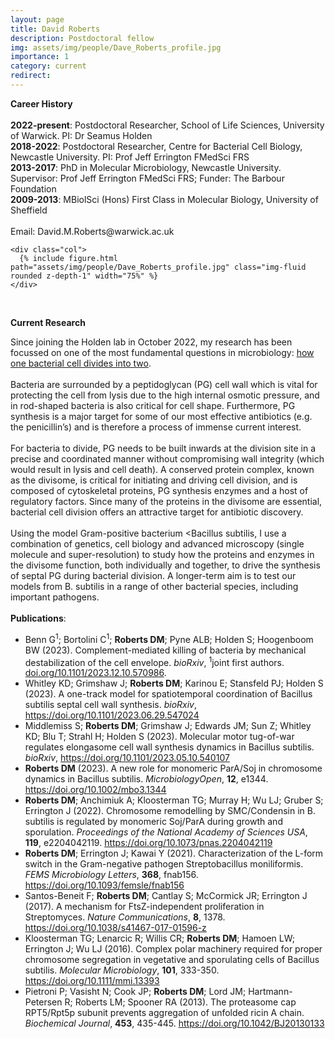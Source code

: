 ```yaml
---
layout: page
title: David Roberts
description: Postdoctoral fellow
img: assets/img/people/Dave_Roberts_profile.jpg
importance: 1
category: current
redirect: 
---
```


<div class="container">
  <div class="row">
    <div class="col">
      <b>Career History</b>
      <br>
      <br>		
      <b>2022-present</b>: Postdoctoral Researcher, School of Life Sciences, University of Warwick. 
      PI: Dr Seamus Holden
      <br>
      <b>2018-2022</b>: Postdoctoral Researcher, Centre for Bacterial Cell Biology, Newcastle University. 
      PI: Prof Jeff Errington FMedSci FRS
      <br>
      <b>2013-2017</b>: PhD in Molecular Microbiology, Newcastle University.
      Supervisor: Prof Jeff Errington FMedSci FRS; Funder: The Barbour Foundation
      <br>
      <b>2009-2013</b>: MBiolSci (Hons) First Class in Molecular Biology, University of Sheffield
      <br>
      <br>
      Email: David.M.Roberts@warwick.ac.uk
    </div>

    <div class="col">
      {% include figure.html path="assets/img/people/Dave_Roberts_profile.jpg" class="img-fluid rounded z-depth-1" width="75%" %}   
    </div>
  </div>
</div>

<br>

<b>Current Research</b>

Since joining the Holden lab in October 2022, my research has been focussed on one of the most fundamental questions in microbiology: <a href="https://holdenlab.github.io/projects/research_celldiv/">how one bacterial cell divides into two</a>.
<br>
<br>
Bacteria are surrounded by a peptidoglycan (PG) cell wall which is vital for protecting the cell from lysis due to the high internal osmotic pressure, and in rod-shaped bacteria is also critical for cell shape. Furthermore, PG synthesis is a major target for some of our most effective antibiotics (e.g. the penicillin’s) and is therefore a process of immense current interest.
<br>
<br>
For bacteria to divide, PG needs to be built inwards at the division site in a precise and coordinated manner without compromising wall integrity (which would result in lysis and cell death). A conserved protein complex, known as the divisome, is critical for initiating and driving cell division, and is composed of cytoskeletal proteins, PG synthesis enzymes and a host of regulatory factors. Since many of the proteins in the divisome are essential, bacterial cell division offers an attractive target for antibiotic discovery.
<br>
<br>
Using the model Gram-positive bacterium <Bacillus subtilis, I use a combination of genetics, cell biology and advanced microscopy (single molecule and super-resolution) to study how the proteins and enzymes in the divisome function, both individually and together, to drive the synthesis of septal PG during bacterial division. A longer-term aim is to test our models from B. subtilis in a range of other bacterial species, including important pathogens.
<br>
<br>
<b>Publications</b>:
<ul>
  <li> Benn G<sup>1</sup>; Bortolini C<sup>1</sup>; <b>Roberts DM</b>; Pyne ALB; Holden S; Hoogenboom BW (2023). Complement-mediated killing of bacteria by mechanical destabilization of the cell envelope. <i>bioRxiv</i>, <sup>1</sup>joint first authors. <a href="https://doi.org/10.1101/2023.12.10.570986">doi.org/10.1101/2023.12.10.570986</a>.
<br>
  <li> Whitley KD; Grimshaw J; <b>Roberts DM</b>; Karinou E; Stansfeld PJ; Holden S (2023). A one-track model for spatiotemporal coordination of Bacillus subtilis septal cell wall synthesis. <i>bioRxiv</i>, <a href="https://doi.org/10.1101/2023.06.29.547024">https://doi.org/10.1101/2023.06.29.547024</a> 
<br>
  <li> Middlemiss S; <b>Roberts DM</b>; Grimshaw J; Edwards JM; Sun Z; Whitley KD; Blu T; Strahl H; Holden S (2023). Molecular motor tug-of-war regulates elongasome cell wall synthesis dynamics in Bacillus subtilis. <i>bioRxiv</i>, <a href="https://doi.org/10.1101/2023.05.10.540107">https://doi.org/10.1101/2023.05.10.540107</a>
<br>
  <li> <b>Roberts DM</b> (2023). A new role for monomeric ParA/Soj in chromosome dynamics in Bacillus subtilis. <i>MicrobiologyOpen</i>, <b>12</b>, e1344. <a href="https://doi.org/10.1002/mbo3.1344">https://doi.org/10.1002/mbo3.1344</a>
<br>
  <li> <b>Roberts DM</b>; Anchimiuk A; Kloosterman TG; Murray H; Wu LJ; Gruber S; Errington J (2022). Chromosome remodelling by SMC/Condensin in B. subtilis is regulated by monomeric Soj/ParA during growth and sporulation. <i>Proceedings of the National Academy of Sciences USA</i>, <b>119</b>, e2204042119. <a href="https://doi.org/10.1073/pnas.2204042119">https://doi.org/10.1073/pnas.2204042119</a>
<br>
  <li> <b>Roberts DM</b>; Errington J; Kawai Y (2021). Characterization of the L-form switch in the Gram-negative pathogen Streptobacillus moniliformis. <i>FEMS Microbiology Letters</i>, <b>368</b>, fnab156. <a href="https://doi.org/10.1093/femsle/fnab156">https://doi.org/10.1093/femsle/fnab156</a>
<br>
  <li> Santos-Beneit F; <b>Roberts DM</b>; Cantlay S; McCormick JR; Errington J (2017). A mechanism for FtsZ-independent proliferation in Streptomyces. <i>Nature Communications</i>, <b>8</b>, 1378. <a href="https://doi.org/10.1038/s41467-017-01596-z">https://doi.org/10.1038/s41467-017-01596-z</a>
<br>
  <li> Kloosterman TG; Lenarcic R; Willis CR; <b>Roberts DM</b>; Hamoen LW; Errington J; Wu LJ (2016). Complex polar machinery required for proper chromosome segregation in vegetative and sporulating cells of Bacillus subtilis. <i>Molecular Microbiology</i>, <b>101</b>, 333-350. <a href="https://doi.org/10.1111/mmi.13393">https://doi.org/10.1111/mmi.13393</a>
<br>
<li> Pietroni P; Vasisht N; Cook JP; <b>Roberts DM</b>; Lord JM; Hartmann-Petersen R; Roberts LM; Spooner RA (2013). The proteasome cap RPT5/Rpt5p subunit prevents aggregation of unfolded ricin A chain. <i>Biochemical Journal</i>, <b>453</b>, 435-445. <a href="https://doi.org/10.1042/BJ20130133">https://doi.org/10.1042/BJ20130133</a></li>

